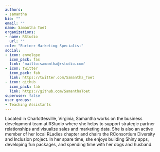 ```yaml
---
authors:
- samantha
bio: ""
email: ""
name: Samantha Toet
organizations:
- name: RStudio
  url: ""
role: "Partner Marketing Specialist"
social:
- icon: envelope
  icon_pack: fas
  link: 'mailto:samantha@rstudio.com'
- icon: twitter
  icon_pack: fab
  link: https://twitter.com/Samantha_Toet
- icon: github
  icon_pack: fab
  link: https://github.com/SamanthaToet
superuser: false
user_groups:
- Teaching Assistants
---
```


Located in Charlottesville, Virginia, Samantha works on the business development team at RStudio where she helps to support strategic partner relationships and visualize sales and marketing data. She is also an active member of her local RLadies chapter and chairs the RConsortium Diversity and Inclusion project. In her spare time, she enjoys building Shiny apps, developing fun packages, and spending time with her dogs and husband. 

